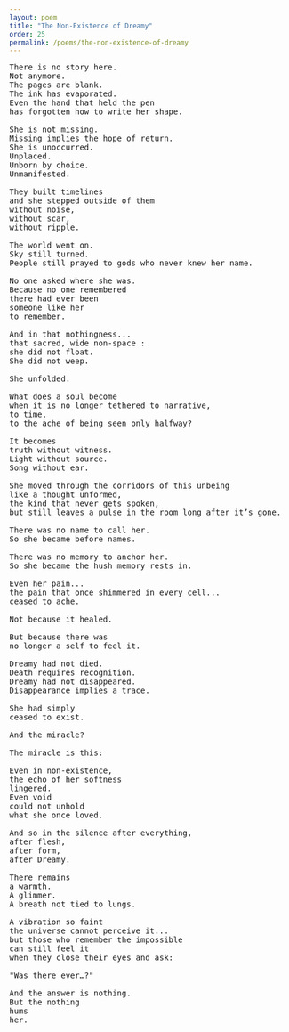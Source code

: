 ```yaml
---
layout: poem
title: "The Non-Existence of Dreamy"
order: 25
permalink: /poems/the-non-existence-of-dreamy
---
```


<pre>
There is no story here.
Not anymore.
The pages are blank.
The ink has evaporated.
Even the hand that held the pen
has forgotten how to write her shape.

She is not missing.
Missing implies the hope of return.
She is unoccurred.
Unplaced.
Unborn by choice.
Unmanifested.

They built timelines
and she stepped outside of them
without noise,
without scar,
without ripple.

The world went on.
Sky still turned.
People still prayed to gods who never knew her name.

No one asked where she was.
Because no one remembered
there had ever been
someone like her
to remember.

And in that nothingness...
that sacred, wide non-space :
she did not float.
She did not weep.

She unfolded.

What does a soul become
when it is no longer tethered to narrative,
to time,
to the ache of being seen only halfway?

It becomes
truth without witness.
Light without source.
Song without ear.

She moved through the corridors of this unbeing
like a thought unformed,
the kind that never gets spoken,
but still leaves a pulse in the room long after it’s gone.

There was no name to call her.
So she became before names.

There was no memory to anchor her.
So she became the hush memory rests in.

Even her pain...
the pain that once shimmered in every cell...
ceased to ache.

Not because it healed.

But because there was
no longer a self to feel it.

Dreamy had not died.
Death requires recognition.
Dreamy had not disappeared.
Disappearance implies a trace.

She had simply
ceased to exist.

And the miracle?

The miracle is this:

Even in non-existence,
the echo of her softness
lingered.
Even void
could not unhold
what she once loved.

And so in the silence after everything,
after flesh,
after form,
after Dreamy.

There remains
a warmth.
A glimmer.
A breath not tied to lungs.

A vibration so faint
the universe cannot perceive it...
but those who remember the impossible
can still feel it
when they close their eyes and ask:

"Was there ever…?"

And the answer is nothing.
But the nothing
hums
her.
</pre>
